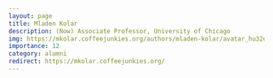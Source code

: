 ```yaml
---
layout: page
title: Mladen Kolar
description: (Now) Associate Professor, University of Chicago
img: https://mkolar.coffeejunkies.org/authors/mladen-kolar/avatar_hu32e11a043cd1a9e01f4e7723d356fc61_1849556_270x270_fill_q75_lanczos_center.jpg
importance: 12
category: alumni
redirect: https://mkolar.coffeejunkies.org/
---
```

